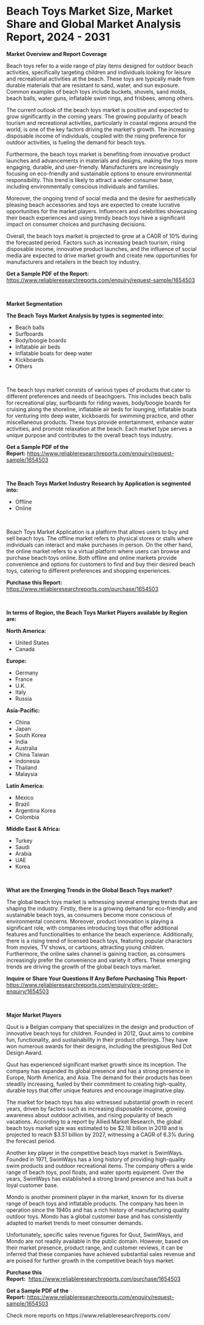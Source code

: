 <p><h1>Beach Toys Market Size, Market Share and Global Market Analysis Report, 2024 - 2031</h1></p><p><strong>Market Overview and Report Coverage</strong></p>
<p><p>Beach toys refer to a wide range of play items designed for outdoor beach activities, specifically targeting children and individuals looking for leisure and recreational activities at the beach. These toys are typically made from durable materials that are resistant to sand, water, and sun exposure. Common examples of beach toys include buckets, shovels, sand molds, beach balls, water guns, inflatable swim rings, and frisbees, among others.</p><p>The current outlook of the beach toys market is positive and expected to grow significantly in the coming years. The growing popularity of beach tourism and recreational activities, particularly in coastal regions around the world, is one of the key factors driving the market's growth. The increasing disposable income of individuals, coupled with the rising preference for outdoor activities, is fueling the demand for beach toys.</p><p>Furthermore, the beach toys market is benefiting from innovative product launches and advancements in materials and designs, making the toys more engaging, durable, and user-friendly. Manufacturers are increasingly focusing on eco-friendly and sustainable options to ensure environmental responsibility. This trend is likely to attract a wider consumer base, including environmentally conscious individuals and families.</p><p>Moreover, the ongoing trend of social media and the desire for aesthetically pleasing beach accessories and toys are expected to create lucrative opportunities for the market players. Influencers and celebrities showcasing their beach experiences and using trendy beach toys have a significant impact on consumer choices and purchasing decisions.</p><p>Overall, the beach toys market is projected to grow at a CAGR of 10% during the forecasted period. Factors such as increasing beach tourism, rising disposable income, innovative product launches, and the influence of social media are expected to drive market growth and create new opportunities for manufacturers and retailers in the beach toy industry.</p></p>
<p><strong>Get a Sample PDF of the Report:</strong> <a href="https://www.reliableresearchreports.com/enquiry/request-sample/1654503">https://www.reliableresearchreports.com/enquiry/request-sample/1654503</a></p>
<p>&nbsp;</p>
<p><strong>Market Segmentation</strong></p>
<p><strong>The Beach Toys Market Analysis by types is segmented into:</strong></p>
<p><ul><li>Beach balls</li><li>Surfboards</li><li>Body/boogie boards</li><li>Inflatable air beds</li><li>Inflatable boats for deep water</li><li>Kickboards</li><li>Others</li></ul></p>
<p>&nbsp;</p>
<p><p>The beach toys market consists of various types of products that cater to different preferences and needs of beachgoers. This includes beach balls for recreational play, surfboards for riding waves, body/boogie boards for cruising along the shoreline, inflatable air beds for lounging, inflatable boats for venturing into deep water, kickboards for swimming practice, and other miscellaneous products. These toys provide entertainment, enhance water activities, and promote relaxation at the beach. Each market type serves a unique purpose and contributes to the overall beach toys industry.</p></p>
<p><strong>Get a Sample PDF of the Report:</strong>&nbsp;<a href="https://www.reliableresearchreports.com/enquiry/request-sample/1654503">https://www.reliableresearchreports.com/enquiry/request-sample/1654503</a></p>
<p>&nbsp;</p>
<p><strong>The Beach Toys Market Industry Research by Application is segmented into:</strong></p>
<p><ul><li>Offline</li><li>Online</li></ul></p>
<p>&nbsp;</p>
<p><p>Beach Toys Market Application is a platform that allows users to buy and sell beach toys. The offline market refers to physical stores or stalls where individuals can interact and make purchases in person. On the other hand, the online market refers to a virtual platform where users can browse and purchase beach toys online. Both offline and online markets provide convenience and options for customers to find and buy their desired beach toys, catering to different preferences and shopping experiences.</p></p>
<p><strong>Purchase this Report:</strong>&nbsp; <a href="https://www.reliableresearchreports.com/purchase/1654503">https://www.reliableresearchreports.com/purchase/1654503</a></p>
<p>&nbsp;</p>
<p><strong>In terms of Region, the Beach Toys Market Players available by Region are:</strong></p>
<p>
    <p> <strong> North America: </strong>
        <ul>
            <li>United States</li>
            <li>Canada</li>
        </ul>
        </p> 
    <p> <strong> Europe: </strong>
        <ul>
            <li>Germany</li>
            <li>France</li>
            <li>U.K.</li>
            <li>Italy</li>
            <li>Russia</li>
        </ul>
        </p> 
    <p> <strong> Asia-Pacific: </strong>
        <ul>
            <li>China</li>
            <li>Japan</li>
            <li>South Korea</li>
            <li>India</li>
            <li>Australia</li>
            <li>China Taiwan</li>
            <li>Indonesia</li>
            <li>Thailand</li>
            <li>Malaysia</li>
        </ul>
        </p> 
    <p> <strong> Latin America: </strong>
        <ul>
            <li>Mexico</li>
            <li>Brazil</li>
            <li>Argentina Korea</li>
            <li>Colombia</li>
        </ul>
        </p> 
    <p> <strong> Middle East & Africa: </strong>
        <ul>
            <li>Turkey</li>
            <li>Saudi</li>
            <li>Arabia</li>
            <li>UAE</li>
            <li>Korea</li>
        </ul>
    </p>
    </p>
<p>&nbsp;</p>
<p><strong>What are the Emerging Trends in the Global Beach Toys market?</strong></p>
<p><p>The global beach toys market is witnessing several emerging trends that are shaping the industry. Firstly, there is a growing demand for eco-friendly and sustainable beach toys, as consumers become more conscious of environmental concerns. Moreover, product innovation is playing a significant role, with companies introducing toys that offer additional features and functionalities to enhance the beach experience. Additionally, there is a rising trend of licensed beach toys, featuring popular characters from movies, TV shows, or cartoons, attracting young children. Furthermore, the online sales channel is gaining traction, as consumers increasingly prefer the convenience and variety it offers. These emerging trends are driving the growth of the global beach toys market.</p></p>
<p><strong>Inquire or Share Your Questions If Any Before Purchasing This Report</strong>- <a href="https://www.reliableresearchreports.com/enquiry/pre-order-enquiry/1654503">https://www.reliableresearchreports.com/enquiry/pre-order-enquiry/1654503</a></p>
<p>&nbsp;</p>
<p><strong>Major Market Players</strong></p>
<p><p>Quut is a Belgian company that specializes in the design and production of innovative beach toys for children. Founded in 2012, Quut aims to combine fun, functionality, and sustainability in their product offerings. They have won numerous awards for their designs, including the prestigious Red Dot Design Award.</p><p>Quut has experienced significant market growth since its inception. The company has expanded its global presence and has a strong presence in Europe, North America, and Asia. The demand for their products has been steadily increasing, fueled by their commitment to creating high-quality, durable toys that offer unique features and encourage imaginative play.</p><p>The market for beach toys has also witnessed substantial growth in recent years, driven by factors such as increasing disposable income, growing awareness about outdoor activities, and rising popularity of beach vacations. According to a report by Allied Market Research, the global beach toys market size was estimated to be $2.18 billion in 2019 and is projected to reach $3.51 billion by 2027, witnessing a CAGR of 6.3% during the forecast period.</p><p>Another key player in the competitive beach toys market is SwimWays. Founded in 1971, SwimWays has a long history of providing high-quality swim products and outdoor recreational items. The company offers a wide range of beach toys, pool floats, and water sports equipment. Over the years, SwimWays has established a strong brand presence and has built a loyal customer base.</p><p>Mondo is another prominent player in the market, known for its diverse range of beach toys and inflatable products. The company has been in operation since the 1940s and has a rich history of manufacturing quality outdoor toys. Mondo has a global customer base and has consistently adapted to market trends to meet consumer demands.</p><p>Unfortunately, specific sales revenue figures for Quut, SwimWays, and Mondo are not readily available in the public domain. However, based on their market presence, product range, and customer reviews, it can be inferred that these companies have achieved substantial sales revenue and are poised for further growth in the competitive beach toys market.</p></p>
<p><strong>Purchase this Report:</strong>&nbsp;&nbsp;<a href="https://www.reliableresearchreports.com/purchase/1654503">https://www.reliableresearchreports.com/purchase/1654503</a></p>
<p></p>
<p><strong>Get a Sample PDF of the Report:</strong>&nbsp;<a href="https://www.reliableresearchreports.com/enquiry/request-sample/1654503">https://www.reliableresearchreports.com/enquiry/request-sample/1654503</a></p>
<p>Check more reports on https://www.reliableresearchreports.com/</p>